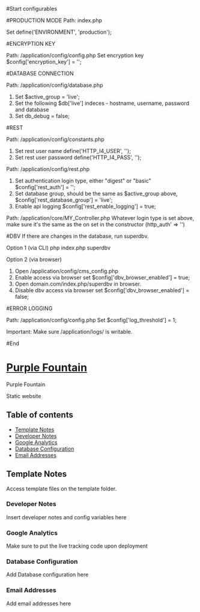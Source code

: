 #Start configurables

#PRODUCTION MODE
Path: index.php

Set define('ENVIRONMENT', 'production');


#ENCRYPTION KEY

Path: /application/config/config.php
Set encryption key $config['encryption_key'] = '';


#DATABASE CONNECTION

Path: /application/config/database.php
1. Set $active_group = 'live';
2. Set the following $db['live'] indeces - hostname, username, password and database
3. Set db_debug = false;


#REST

Path: /application/config/constants.php
1. Set rest user name define('HTTP_I4_USER', '');
2. Set rest user password define('HTTP_I4_PASS', '');

Path: /application/config/rest.php
1. Set authentication login type, either "digest" or "basic" $config['rest_auth'] = '';
2. Set database group, should be the same as $active_group above, $config['rest_database_group'] = 'live';
3. Enable api logging $config['rest_enable_logging'] = true; 

Path: /application/core/MY_Controller.php
Whatever login type is set above, make sure it's the same as the on set in the constructor (http_auth' => '')


#DBV
If there are changes in the database, run superdbv.

Option 1 (via CLI)
    php index.php superdbv

Option 2 (via browser)
1. Open /application/config/cms_config.php
2. Enable access via browser set $config['dbv_browser_enabled'] = true;
3. Open domain.com/index.php/superdbv in browser.
4. Disable dbv access via browser set $config['dbv_browser_enabled'] = false;


#ERROR LOGGING

Path: /application/config/config.php
Set $config['log_threshold'] = 1;

Important: Make sure /application/logs/ is writable.

#End 

# [Purple Fountain](https://git.i4asiacorp.com/i4-asia/purplefountain.git)

Purple Fountain

Static website

## Table of contents

- [Template Notes](#template-notes)
- [Developer Notes](#developer-notes)
- [Google Analytics](#google-analytics)
- [Database Configuration](#database-configuration)
- [Email Addresses](#email-addresses)


## Template Notes
Access template files on the template folder. 

### Developer Notes
Insert developer notes and config variables here

### Google Analytics
Make sure to put the live tracking code upon deployment

### Database Configuration
Add Database configuration here

### Email Addresses
Add email addresses here











